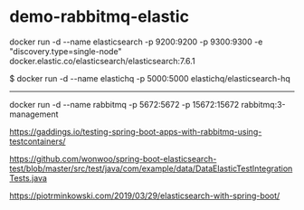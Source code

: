 # demo-rabbitmq-elastic

docker run -d --name elasticsearch -p 9200:9200 -p 9300:9300 -e "discovery.type=single-node" docker.elastic.co/elasticsearch/elasticsearch:7.6.1

$ docker run -d --name elastichq -p 5000:5000 elastichq/elasticsearch-hq

***************************************************************************

docker run -d --name rabbitmq -p 5672:5672 -p 15672:15672 rabbitmq:3-management


https://gaddings.io/testing-spring-boot-apps-with-rabbitmq-using-testcontainers/


https://github.com/wonwoo/spring-boot-elasticsearch-test/blob/master/src/test/java/com/example/data/DataElasticTestIntegrationTests.java


https://piotrminkowski.com/2019/03/29/elasticsearch-with-spring-boot/